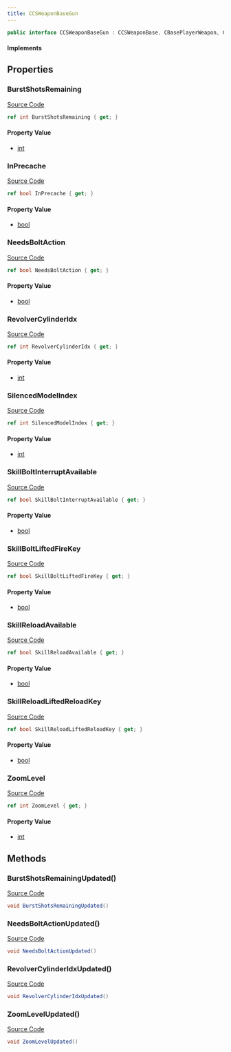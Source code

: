 ```yaml
---
title: CCSWeaponBaseGun
---
```


```csharp
public interface CCSWeaponBaseGun : CCSWeaponBase, CBasePlayerWeapon, CEconEntity, CBaseFlex, CBaseAnimGraph, CBaseModelEntity, CBaseEntity, CEntityInstance, ISchemaClass<CEntityInstance>, ISchemaClass<CBaseEntity>, ISchemaClass<CBaseModelEntity>, ISchemaClass<CBaseAnimGraph>, ISchemaClass<CBaseFlex>, ISchemaClass<CEconEntity>, ISchemaClass<CBasePlayerWeapon>, ISchemaClass<CCSWeaponBase>, ISchemaClass<CCSWeaponBaseGun>, ISchemaField, ISchemaClass, INativeHandle
```

#### Implements

## Properties

### BurstShotsRemaining

[Source Code](https://github.com/swiftly-solution/swiftlys2/blob/main/managed/src/SwiftlyS2.Generated/Schemas/Interfaces/CCSWeaponBaseGun.cs#L19)

```csharp
ref int BurstShotsRemaining { get; }
```

#### Property Value

- [int](https://learn.microsoft.com/dotnet/api/system.int32)

### InPrecache

[Source Code](https://github.com/swiftly-solution/swiftlys2/blob/main/managed/src/SwiftlyS2.Generated/Schemas/Interfaces/CCSWeaponBaseGun.cs#L23)

```csharp
ref bool InPrecache { get; }
```

#### Property Value

- [bool](https://learn.microsoft.com/dotnet/api/system.boolean)

### NeedsBoltAction

[Source Code](https://github.com/swiftly-solution/swiftlys2/blob/main/managed/src/SwiftlyS2.Generated/Schemas/Interfaces/CCSWeaponBaseGun.cs#L25)

```csharp
ref bool NeedsBoltAction { get; }
```

#### Property Value

- [bool](https://learn.microsoft.com/dotnet/api/system.boolean)

### RevolverCylinderIdx

[Source Code](https://github.com/swiftly-solution/swiftlys2/blob/main/managed/src/SwiftlyS2.Generated/Schemas/Interfaces/CCSWeaponBaseGun.cs#L27)

```csharp
ref int RevolverCylinderIdx { get; }
```

#### Property Value

- [int](https://learn.microsoft.com/dotnet/api/system.int32)

### SilencedModelIndex

[Source Code](https://github.com/swiftly-solution/swiftlys2/blob/main/managed/src/SwiftlyS2.Generated/Schemas/Interfaces/CCSWeaponBaseGun.cs#L21)

```csharp
ref int SilencedModelIndex { get; }
```

#### Property Value

- [int](https://learn.microsoft.com/dotnet/api/system.int32)

### SkillBoltInterruptAvailable

[Source Code](https://github.com/swiftly-solution/swiftlys2/blob/main/managed/src/SwiftlyS2.Generated/Schemas/Interfaces/CCSWeaponBaseGun.cs#L33)

```csharp
ref bool SkillBoltInterruptAvailable { get; }
```

#### Property Value

- [bool](https://learn.microsoft.com/dotnet/api/system.boolean)

### SkillBoltLiftedFireKey

[Source Code](https://github.com/swiftly-solution/swiftlys2/blob/main/managed/src/SwiftlyS2.Generated/Schemas/Interfaces/CCSWeaponBaseGun.cs#L35)

```csharp
ref bool SkillBoltLiftedFireKey { get; }
```

#### Property Value

- [bool](https://learn.microsoft.com/dotnet/api/system.boolean)

### SkillReloadAvailable

[Source Code](https://github.com/swiftly-solution/swiftlys2/blob/main/managed/src/SwiftlyS2.Generated/Schemas/Interfaces/CCSWeaponBaseGun.cs#L29)

```csharp
ref bool SkillReloadAvailable { get; }
```

#### Property Value

- [bool](https://learn.microsoft.com/dotnet/api/system.boolean)

### SkillReloadLiftedReloadKey

[Source Code](https://github.com/swiftly-solution/swiftlys2/blob/main/managed/src/SwiftlyS2.Generated/Schemas/Interfaces/CCSWeaponBaseGun.cs#L31)

```csharp
ref bool SkillReloadLiftedReloadKey { get; }
```

#### Property Value

- [bool](https://learn.microsoft.com/dotnet/api/system.boolean)

### ZoomLevel

[Source Code](https://github.com/swiftly-solution/swiftlys2/blob/main/managed/src/SwiftlyS2.Generated/Schemas/Interfaces/CCSWeaponBaseGun.cs#L17)

```csharp
ref int ZoomLevel { get; }
```

#### Property Value

- [int](https://learn.microsoft.com/dotnet/api/system.int32)

## Methods

### BurstShotsRemainingUpdated()

[Source Code](https://github.com/swiftly-solution/swiftlys2/blob/main/managed/src/SwiftlyS2.Generated/Schemas/Interfaces/CCSWeaponBaseGun.cs#L38)

```csharp
void BurstShotsRemainingUpdated()
```

### NeedsBoltActionUpdated()

[Source Code](https://github.com/swiftly-solution/swiftlys2/blob/main/managed/src/SwiftlyS2.Generated/Schemas/Interfaces/CCSWeaponBaseGun.cs#L39)

```csharp
void NeedsBoltActionUpdated()
```

### RevolverCylinderIdxUpdated()

[Source Code](https://github.com/swiftly-solution/swiftlys2/blob/main/managed/src/SwiftlyS2.Generated/Schemas/Interfaces/CCSWeaponBaseGun.cs#L40)

```csharp
void RevolverCylinderIdxUpdated()
```

### ZoomLevelUpdated()

[Source Code](https://github.com/swiftly-solution/swiftlys2/blob/main/managed/src/SwiftlyS2.Generated/Schemas/Interfaces/CCSWeaponBaseGun.cs#L37)

```csharp
void ZoomLevelUpdated()
```

